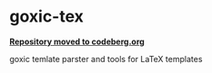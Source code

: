 # goxic-tex

[**Repository moved to codeberg.org**](https://codeberg.org/fractalqb/goxic-tex)

goxic temlate parster and tools for LaTeX templates
